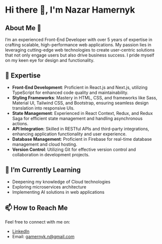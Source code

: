 # Hi there 👋, I'm Nazar Hamernyk

## About Me 🚀
I’m an experienced Front-End Developer with over 5 years of expertise in crafting scalable, high-performance web applications. My passion lies in leveraging cutting-edge web technologies to create user-centric solutions that not only engage users but also drive business success. I pride myself on my keen eye for design and functionality.

## 🔭 Expertise
- **Front-End Development**: Proficient in React.js and Next.js, utilizing TypeScript for enhanced code quality and maintainability.
- **Styling Frameworks**: Mastery in HTML, CSS, and frameworks like Sass, Material UI, Tailwind CSS, and Bootstrap, ensuring seamless design translation into responsive UIs.
- **State Management**: Experienced in React Context, Redux, and Redux Saga for efficient state management and handling asynchronous actions.
- **API Integration**: Skilled in RESTful APIs and third-party integrations, enhancing application functionality and user experience.
- **Database Management**: Proficient in Firebase for real-time database management and cloud hosting.
- **Version Control**: Utilizing Git for effective version control and collaboration in development projects.

## 🌱 I’m Currently Learning
- Deepening my knowledge of Cloud technologies
- Exploring microservices architecture
- Implementing AI solutions in web applications

## 📫 How to Reach Me
Feel free to connect with me on:
- [LinkedIn]([your-linkedin-profile](https://www.linkedin.com/in/nazar-hamernyk-1a94b3175/))
- Email: [gamernyk.n@gmail.com](mailto:gamernyk.n@gmail.com)
